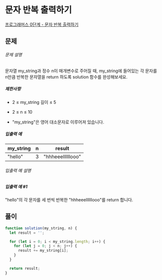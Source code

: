 # 문자 반복 출력하기

[프로그래머스 0단계 - 문자 반복 출력하기](https://school.programmers.co.kr/learn/courses/30/lessons/120825)

## 문제

###### 문제 설명

문자열 my_string과 정수 n이 매개변수로 주어질 때, my_string에 들어있는 각 문자를 n만큼 반복한 문자열을 return 하도록 solution 함수를 완성해보세요.

##### 제한사항

- 2 ≤ my_string 길이 ≤ 5

- 2 ≤ n ≤ 10

- "my_string"은 영어 대소문자로 이루어져 있습니다.

##### 입출력 예

| my_string | n   | result            |
| --------- | --- | ----------------- |
| "hello"   | 3   | "hhheeellllllooo" |

###### 입출력 예 설명

##### 입출력 예 #1

"hello"의 각 문자를 세 번씩 반복한 "hhheeellllllooo"를 return 합니다.

## 풀이

```javascript
function solution(my_string, n) {
  let result = '';

  for (let i = 0; i < my_string.length; i++) {
    for (let j = 0; j < n; j++) {
      result += my_string[i];
    }
  }

  return result;
}
```

